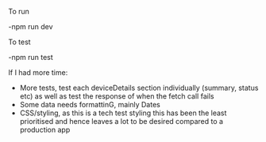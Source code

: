To run

-npm run dev

To test

-npm run test

If I had more time:

- More tests, test each deviceDetails section individually (summary, status etc) as well as test the response of when the fetch call fails
- Some data needs formattinG, mainly Dates
- CSS/styling, as this is a tech test styling this has been the least prioritised and hence leaves a lot to be desired compared to a production app
